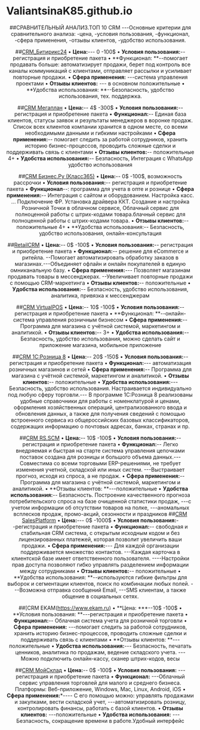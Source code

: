 # ValiantsinaK85.github.io
<html>
<center>

##СРАВНИТЕЛЬНЫЙ АНАЛИЗ.ТОП 10 CRM
---Основные критерии для сравнительного анализа:
-цена,
-условия пользования,
-функционал,
-сфера применения,
-отзывы клиентов,
-удобство использования.

##[CRM_Битирикс24](https://www.bitrix24.by )
• **Цена:**---  0 -100$
• **Условия пользования:**-- регистрация и приобретение пакета
• **Функционал: **--помогает продавать больше: автоматизирует продажи, берет под контроль все каналы коммуникаций с клиентами, отправляет рассылки и усиливает повторные продажи.
• **Сфера применения:** ---система управления проектами
• **Отзывы клиентов:** --- в основном положительные 
• **Удобства использования: **--Безопасность, удобство использования, тех. поддержка.

##[CRM Мегаплан](https://megaplan.by)
• **Цена:**-- 4$ -300$
• **Условия пользования:**-- регистрация и приобретение пакета
• **Функционал:**-- Единая база клиентов, статусы заявок и результаты менеджеров в воронке продаж.
Список всех клиентов компании хранится в одном месте, со всеми необходимыми данными и гибкими настройками
• **Сфера применения:**-- помогает следить за работой сотрудников, хранить историю бизнес-процессов, проводить сложные сделки и поддерживать связь с клиентами
• **Отзывы клиентов:**-- положительные 4+
• **Удобства использования:**-- Безпасность, Интеграция с WhatsApp
удобство использования

##[CRM Бизнес.Ру (Класс365)](https://online.business.ru)
• **Цена:**-- 0$ -100$, возможность рассрочки
• **Условия пользования:**-- регистрация и приобретение пакета
• **Функционал**--: программа для учета в опте и рознице
• **Сфера применения:**-- Интеграция с сайтом и оборудованием. Настройка касс. ... Подключение ФР. Установка драйвера ККТ. Создание и настройка Розничной Точки в облачном сервисе, Облачный сервис для полноценной работы с штрих-кодами товара.блачный сервис для полноценной работы с штрих-кодами товара.
• **Отзывы клиентов:**-- положительные 4+
• **Удобства использования:-- Безпасность, удобство использования, онлайн-консультация

##[RetailCRM](https://www.retailcrm.ru)
• **Цена:**-- 0$ -100$
• **Условия пользования:**-- регистрация и приобретение пакета
• **Функционал:**-- решение для eCommerce и ритейла. --Помогает автоматизировать обработку заказов в магазинах.---Объединяет офлайн и онлайн покупателей в единую омниканальную базу.
• **Сфера применения:**--- Позволяет магазинам продавать товары в мессенджерах. --Увеличивает повторные продажи с помощью CRM-маркетинга
• **Отзывы клиентов:**-- положительные
• **Удобства использования:**-- Безпасность, удобство использования, аналитика, привязка к мессенджерам

##[CRM VirtualPOS](https://virtualpos.ru/)
• **Цена:**-- 10$ -100$
• **Условия пользования:**-- регистрация и приобретение пакета
• **Функционал: **--онлайн-система управления розничным бизнесом
• **Сфера применения:**-- Программа для магазина с учётной системой, маркетингом и аналитикой.
• **Отзывы клиентов:**-- 3+
• **Удобства использования:**-- Безпасность, удобство использования, можно сделать сайт и приложение магазина, мобильное приложение

##[CRM 1С:Розница 8](https://torg.1c.ru)
• **Цена:**-- 20$ -150$
• **Условия пользования:**-- регистрация и приобретение пакета
• **Функционал:**--- автоматизация розничных магазинов и сетей
• **Сфера применения:**-- Программа для магазина с учётной системой, маркетингом и аналитикой.
• **Отзывы клиентов:**-- положительные
• **Удобства использования:**--- Безпасность, удобство использования. Настраивается индивидуально под любую сферу торговли.--- В программе 1С:Розница 8 реализованы удобные справочники для работы с номенклатурой и ценами, оформления хозяйственных операций, централизованного ввода и обновления данных, а также для получения сведений с помощью встроенного сервиса из общероссийских базовых классификаторов, содержащих информацию о почтовых адресах, банках, странах и пр.

##[CRM RS.SCM](https://retailscm.ru)
• **Цена:**-- 10$ -100$
• **Условия пользования:**-- регистрация и приобретение пакета
• **Функционал:**-- Легко внедряемая и быстрая на старте система управления цепочками поставок создана для розницы и большого объема данных.--- Совместима со всеми торговыми ERP-решениями, не требует изменения учетной, складской или иных систем. ---Выстраивает прогноз, исходя из спроса, а не продаж.
• **Сфера применения:**-- Программа для магазина с учётной системой, маркетингом и аналитикой.
• **Отзывы клиентов: **---положительные
• **Удобства использования:**-- Безпасность. Построение качественного прогноза потребительского спроса на базе очищенной статистики продаж, ---с учетом информации об отсутствии товаров на полке, ---аномальных всплесков продаж, промо-акций, сезонности и праздников ##[CRM SalesPlatform](https://salesplatform.ru/)
• **Цена:**--- 0$ -1000$
• **Условия пользования:**- -регистрация и приобретение пакета
• **Функционал:**-- свободная и стабильная CRM система, с открытым исходным кодом и без лицензированных платежей, которая позволит увеличить ваши продажи.
• **Сфера применения:**--- Для каждой организации поддерживается множество контактов. ---Каждая карточка в клиентской базе имеет ответственного пользователя. ----Настройки прав доступа позволяют гибко управлять разделением информации между сотрудниками
• **Отзывы клиентов:**-- положительные
• **Удобства использования: **--используются гибкие фильтры для выборок и сегментации клиентов, поиск по комбинации любых полей. ---Возможна отправка сообщений Email, ---SMS клиентам, а также общение в социальных сетях.

##[CRM EKAM(https://www.ekam.ru)
• **Цена: ***--10$ -100$
• **Условия пользования: **---регистрация и приобретение пакета
• **Функционал:**-- Облачная система учета для розничной торговли
• **Сфера применения:** ---помогает следить за работой сотрудников, хранить историю бизнес-процессов, проводить сложные сделки и поддерживать связь с клиентами
• **Отзывы клиентов: **---положительные
• **Удобства использования:**--- Безпасность, печатать ценников, аналитика по продажам, ведение складского учета. ---Можно подключить онлайн-кассу, сканер штрих-кодов, весы

##[CRM МойСклад](https://crmindex.ru)
• **Цена:**-- 0$ -100$
• **Условия пользования:** ---регистрация и приобретение пакета
• **Функционал:** ---Облачный сервис управления торговлей для малого и среднего бизнеса. Платформы: Веб-приложение, Windows, Mac, Linux, Android, iOS
• **Сфера применения:***---- С его помощью можно: управлять продажами и закупками, вести складской учет, ---автоматизировать розницу, контролировать финансы, работать с базой клиентов.
• **Отзывы клиентов:** ---положительные
• **Удобства использования:** ---Безпасность, сокращение времени в работе.Удобный интерфейc




</html>


